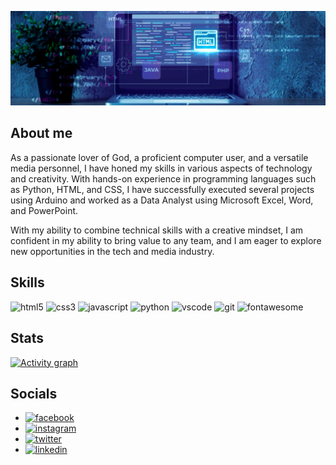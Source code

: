 ![](./assets/banner1low.jpg)


## About me
As a passionate lover of God, a proficient computer user, and a versatile media personnel, I have honed my skills in various aspects of technology and creativity. With hands-on experience in programming languages such as Python, HTML, and CSS, I have successfully executed several projects using Arduino and worked as a Data Analyst using Microsoft Excel, Word, and PowerPoint.

With my ability to combine technical skills with a creative mindset, I am confident in my ability to bring value to any team, and I am eager to explore new opportunities in the tech and media industry.

## Skills
![html5](https://img.shields.io/badge/HTML5-E34F26?style=for-the-badge&logo=html5&logoColor=white)
![css3](https://img.shields.io/badge/CSS3-1572B6?style=for-the-badge&logo=css3&logoColor=white)
![javascript](https://img.shields.io/badge/JavaScript-323330?style=for-the-badge&logo=javascript&logoColor=F7DF1E)
![python](https://img.shields.io/badge/python-1E1C34?style=for-the-badge&logo=python&logoColor=white)
![vscode](https://img.shields.io/badge/Visual_Studio_Code-0078D4?style=for-the-badge&logo=visual%20studio%20code&logoColor=white)
![git](https://img.shields.io/badge/Git-F05032?style=for-the-badge&logo=git&logoColor=white)
![fontawesome](https://img.shields.io/badge/Font_Awesome-339AF0?style=for-the-badge&logo=fontawesome&logoColor=white)

## Stats
[![Activity graph](https://github-readme-activity-graph.vercel.app/graph?username=josephadoga&theme=tokyo-night&hide_border=true)](https://github.com/ashutosh00710/github-readme-activity-graph)

## Socials
- [![facebook](https://img.shields.io/badge/facebook-E4405F?style=for-the-badge&logo=instagram&logoColor=white)](https://facebook.com/adoga.joseph0)
- [![instagram](https://img.shields.io/badge/instagram-E4405F?style=for-the-badge&logo=instagram&logoColor=white)](https://instagram.com/josephadoga_)
- [![twitter](https://img.shields.io/badge/twitter-1DA1F2?style=for-the-badge&logo=twitter&logoColor=white)](https://twitter.com/josephadoga_)
- [![linkedin](https://img.shields.io/badge/Linked_in-30363D?style=for-the-badge&logo=linked-ins&logoColor=#white)](https://linkedin.com/in/josephadoga/)

<!--
**josephadoga/josephadoga** is a ✨ _special_ ✨ repository because its `README.md` (this file) appears on your GitHub profile.

## Hi there 👋
Here are some ideas to get you started:

- 🔭 I’m currently working on ...
- 🌱 I’m currently learning ...
- 👯 I’m looking to collaborate on ...
- 🤔 I’m looking for help with ...
- 💬 Ask me about ...
- 📫 How to reach me: ...
- 😄 Pronouns: ...
- ⚡ Fun fact: ...
-->
